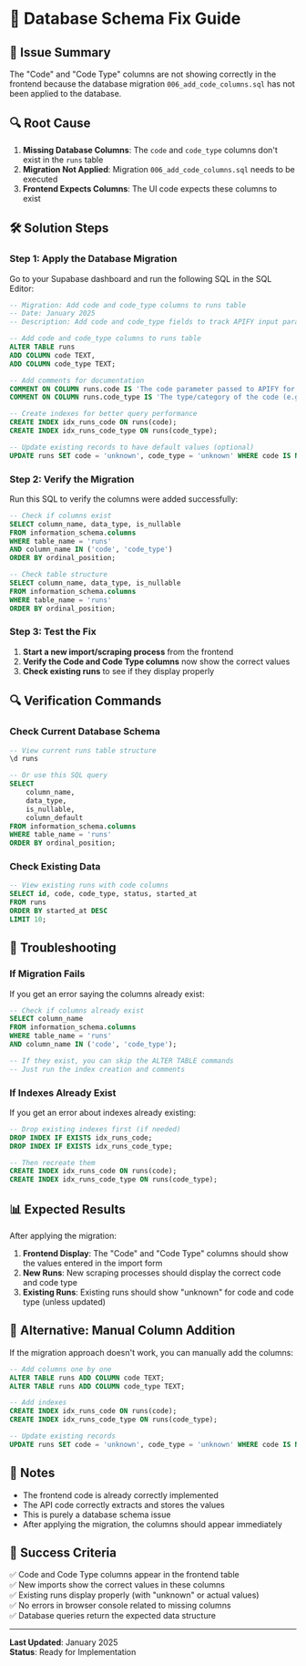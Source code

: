 # 🔧 Database Schema Fix Guide

## 🎯 Issue Summary

The "Code" and "Code Type" columns are not showing correctly in the frontend because the database migration `006_add_code_columns.sql` has not been applied to the database.

## 🔍 Root Cause

1. **Missing Database Columns**: The `code` and `code_type` columns don't exist in the `runs` table
2. **Migration Not Applied**: Migration `006_add_code_columns.sql` needs to be executed
3. **Frontend Expects Columns**: The UI code expects these columns to exist

## 🛠️ Solution Steps

### Step 1: Apply the Database Migration

Go to your Supabase dashboard and run the following SQL in the SQL Editor:

```sql
-- Migration: Add code and code_type columns to runs table
-- Date: January 2025
-- Description: Add code and code_type fields to track APIFY input parameters

-- Add code and code_type columns to runs table
ALTER TABLE runs 
ADD COLUMN code TEXT,
ADD COLUMN code_type TEXT;

-- Add comments for documentation
COMMENT ON COLUMN runs.code IS 'The code parameter passed to APIFY for the scraper run';
COMMENT ON COLUMN runs.code_type IS 'The type/category of the code (e.g., HR Cockpit, Profiling Values, etc.)';

-- Create indexes for better query performance
CREATE INDEX idx_runs_code ON runs(code);
CREATE INDEX idx_runs_code_type ON runs(code_type);

-- Update existing records to have default values (optional)
UPDATE runs SET code = 'unknown', code_type = 'unknown' WHERE code IS NULL OR code_type IS NULL;
```

### Step 2: Verify the Migration

Run this SQL to verify the columns were added successfully:

```sql
-- Check if columns exist
SELECT column_name, data_type, is_nullable 
FROM information_schema.columns 
WHERE table_name = 'runs' 
AND column_name IN ('code', 'code_type')
ORDER BY ordinal_position;

-- Check table structure
SELECT column_name, data_type, is_nullable 
FROM information_schema.columns 
WHERE table_name = 'runs' 
ORDER BY ordinal_position;
```

### Step 3: Test the Fix

1. **Start a new import/scraping process** from the frontend
2. **Verify the Code and Code Type columns** now show the correct values
3. **Check existing runs** to see if they display properly

## 🔍 Verification Commands

### Check Current Database Schema

```sql
-- View current runs table structure
\d runs

-- Or use this SQL query
SELECT 
    column_name,
    data_type,
    is_nullable,
    column_default
FROM information_schema.columns 
WHERE table_name = 'runs' 
ORDER BY ordinal_position;
```

### Check Existing Data

```sql
-- View existing runs with code columns
SELECT id, code, code_type, status, started_at 
FROM runs 
ORDER BY started_at DESC 
LIMIT 10;
```

## 🚨 Troubleshooting

### If Migration Fails

If you get an error saying the columns already exist:

```sql
-- Check if columns already exist
SELECT column_name 
FROM information_schema.columns 
WHERE table_name = 'runs' 
AND column_name IN ('code', 'code_type');

-- If they exist, you can skip the ALTER TABLE commands
-- Just run the index creation and comments
```

### If Indexes Already Exist

If you get an error about indexes already existing:

```sql
-- Drop existing indexes first (if needed)
DROP INDEX IF EXISTS idx_runs_code;
DROP INDEX IF EXISTS idx_runs_code_type;

-- Then recreate them
CREATE INDEX idx_runs_code ON runs(code);
CREATE INDEX idx_runs_code_type ON runs(code_type);
```

## 📊 Expected Results

After applying the migration:

1. **Frontend Display**: The "Code" and "Code Type" columns should show the values entered in the import form
2. **New Runs**: New scraping processes should display the correct code and code type
3. **Existing Runs**: Existing runs should show "unknown" for code and code type (unless updated)

## 🔄 Alternative: Manual Column Addition

If the migration approach doesn't work, you can manually add the columns:

```sql
-- Add columns one by one
ALTER TABLE runs ADD COLUMN code TEXT;
ALTER TABLE runs ADD COLUMN code_type TEXT;

-- Add indexes
CREATE INDEX idx_runs_code ON runs(code);
CREATE INDEX idx_runs_code_type ON runs(code_type);

-- Update existing records
UPDATE runs SET code = 'unknown', code_type = 'unknown' WHERE code IS NULL OR code_type IS NULL;
```

## 📝 Notes

- The frontend code is already correctly implemented
- The API code correctly extracts and stores the values
- This is purely a database schema issue
- After applying the migration, the columns should appear immediately

## 🎯 Success Criteria

✅ Code and Code Type columns appear in the frontend table  
✅ New imports show the correct values in these columns  
✅ Existing runs display properly (with "unknown" or actual values)  
✅ No errors in browser console related to missing columns  
✅ Database queries return the expected data structure  

---

**Last Updated**: January 2025  
**Status**: Ready for Implementation
